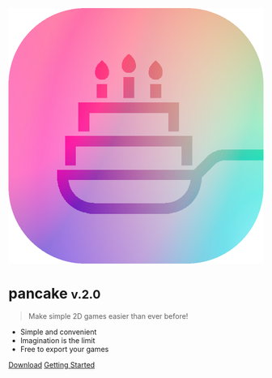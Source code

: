 <!-- background image -->

![](logo.png)

# pancake <small>v.2.0</small>

> Make simple 2D games easier than ever before!

* Simple and convenient
* Imagination is the limit
* Free to export your games

[Download](https://github.com/pancake-library/pancake/archive/master.zip)
[Getting Started](http://mightypancake.games/#/tutorials/Getting_Started)
